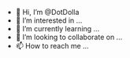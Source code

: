 - 👋 Hi, I’m @DotDolla
- 👀 I’m interested in ...
- 🌱 I’m currently learning ...
- 💞️ I’m looking to collaborate on ...
- 📫 How to reach me ...

<!---
DotDolla/DotDolla is a ✨ special ✨ repository because its `README.md` (this file) appears on your GitHub profile.
You can click the Preview link to take a look at your changes.
--->
